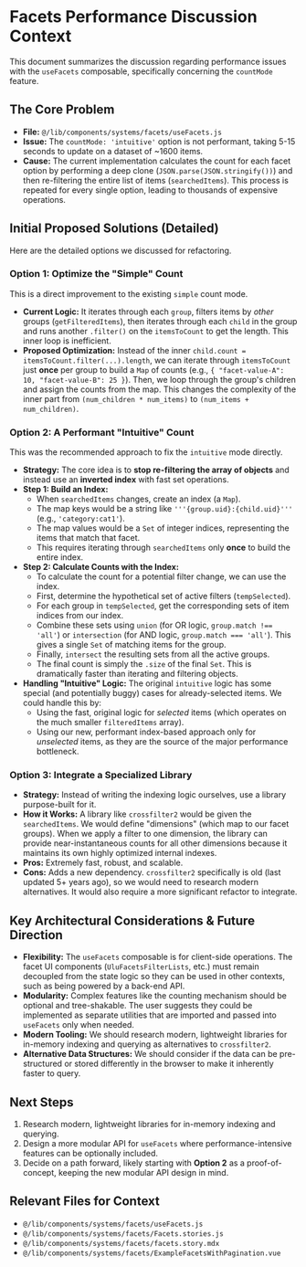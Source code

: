 # Facets Performance Discussion Context

This document summarizes the discussion regarding performance issues with the `useFacets` composable, specifically concerning the `countMode` feature.

## The Core Problem

- **File:** `@/lib/components/systems/facets/useFacets.js`
- **Issue:** The `countMode: 'intuitive'` option is not performant, taking 5-15 seconds to update on a dataset of ~1600 items.
- **Cause:** The current implementation calculates the count for each facet option by performing a deep clone (`JSON.parse(JSON.stringify())`) and then re-filtering the entire list of items (`searchedItems`). This process is repeated for every single option, leading to thousands of expensive operations.

## Initial Proposed Solutions (Detailed)

Here are the detailed options we discussed for refactoring.

### Option 1: Optimize the "Simple" Count

This is a direct improvement to the existing `simple` count mode.

- **Current Logic:** It iterates through each `group`, filters items by *other* groups (`getFilteredItems`), then iterates through each `child` in the group and runs another `.filter()` on the `itemsToCount` to get the length. This inner loop is inefficient.
- **Proposed Optimization:** Instead of the inner `child.count = itemsToCount.filter(...).length`, we can iterate through `itemsToCount` just **once** per group to build a `Map` of counts (e.g., `{ "facet-value-A": 10, "facet-value-B": 25 }`). Then, we loop through the group's children and assign the counts from the map. This changes the complexity of the inner part from `(num_children * num_items)` to `(num_items + num_children)`.

### Option 2: A Performant "Intuitive" Count

This was the recommended approach to fix the `intuitive` mode directly.

- **Strategy:** The core idea is to **stop re-filtering the array of objects** and instead use an **inverted index** with fast set operations.
- **Step 1: Build an Index:**
    - When `searchedItems` changes, create an index (a `Map`).
    - The map keys would be a string like `'''{group.uid}:{child.uid}'''` (e.g., `'category:cat1'`).
    - The map values would be a `Set` of integer indices, representing the items that match that facet.
    - This requires iterating through `searchedItems` only **once** to build the entire index.
- **Step 2: Calculate Counts with the Index:**
    - To calculate the count for a potential filter change, we can use the index.
    - First, determine the hypothetical set of active filters (`tempSelected`).
    - For each group in `tempSelected`, get the corresponding sets of item indices from our index.
    - Combine these sets using `union` (for OR logic, `group.match !== 'all'`) or `intersection` (for AND logic, `group.match === 'all'`). This gives a single `Set` of matching items for the group.
    - Finally, `intersect` the resulting sets from all the active groups.
    - The final count is simply the `.size` of the final `Set`. This is dramatically faster than iterating and filtering objects.
- **Handling "Intuitive" Logic:** The original `intuitive` logic has some special (and potentially buggy) cases for already-selected items. We could handle this by:
    - Using the fast, original logic for *selected* items (which operates on the much smaller `filteredItems` array).
    - Using our new, performant index-based approach only for *unselected* items, as they are the source of the major performance bottleneck.

### Option 3: Integrate a Specialized Library

- **Strategy:** Instead of writing the indexing logic ourselves, use a library purpose-built for it.
- **How it Works:** A library like `crossfilter2` would be given the `searchedItems`. We would define "dimensions" (which map to our facet groups). When we apply a filter to one dimension, the library can provide near-instantaneous counts for all other dimensions because it maintains its own highly optimized internal indexes.
- **Pros:** Extremely fast, robust, and scalable.
- **Cons:** Adds a new dependency. `crossfilter2` specifically is old (last updated 5+ years ago), so we would need to research modern alternatives. It would also require a more significant refactor to integrate.

## Key Architectural Considerations & Future Direction

- **Flexibility:** The `useFacets` composable is for client-side operations. The facet UI components (`UluFacetsFilterLists`, etc.) must remain decoupled from the state logic so they can be used in other contexts, such as being powered by a back-end API.
- **Modularity:** Complex features like the counting mechanism should be optional and tree-shakable. The user suggests they could be implemented as separate utilities that are imported and passed into `useFacets` only when needed.
- **Modern Tooling:** We should research modern, lightweight libraries for in-memory indexing and querying as alternatives to `crossfilter2`.
- **Alternative Data Structures:** We should consider if the data can be pre-structured or stored differently in the browser to make it inherently faster to query.

## Next Steps

1.  Research modern, lightweight libraries for in-memory indexing and querying.
2.  Design a more modular API for `useFacets` where performance-intensive features can be optionally included.
3.  Decide on a path forward, likely starting with **Option 2** as a proof-of-concept, keeping the new modular API design in mind.

## Relevant Files for Context

- `@/lib/components/systems/facets/useFacets.js`
- `@/lib/components/systems/facets/Facets.stories.js`
- `@/lib/components/systems/facets/facets.story.mdx`
- `@/lib/components/systems/facets/ExampleFacetsWithPagination.vue`